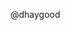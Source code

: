 @dhaygood

<!---
dhaygood/dhaygood is a ✨ special ✨ repository because its `README.md` (this file) appears on your GitHub profile.
You can click the Preview link to take a look at your changes.
--->
